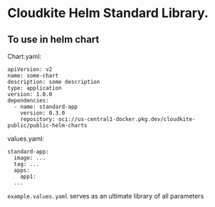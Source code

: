 # Cloudkite Helm Standard Library.

## To use in helm chart
Chart.yaml:
```
apiVersion: v2
name: some-chart
description: some description
type: application
version: 1.0.0
dependencies:
  - name: standard-app
    version: 0.3.0
    repository: oci://us-central1-docker.pkg.dev/cloudkite-public/public-helm-charts
```
values.yaml:
```
standard-app:
  image: ...
  tag: ...
  apps:
    app1:
  ...
```

`example.values.yaml` serves as an ultimate library of all parameters